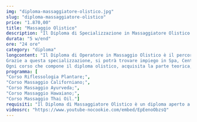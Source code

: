 ```yaml
---
img: "diploma-massaggiatore-olistico.jpg"
slug: "diploma-massaggiatore-olistico"
price: "1.870,00"
title: "Massaggio Olistico"
description: "Il Diploma di Specializzazione in Massaggiatore Olistico è un percorso completo composto da 5 corsi ideato per tutti coloro che desiderano diventare massaggiatori qualificati in campo olistico per allargare le proprie conoscenze e poter lavorare all'interno di Centri Benessere, Centri Termali, Spa e Centri Estetici."
durata: "5 w/end"
ore: "24 ore"
category: "diploma"
longcontent: "Il Diploma di Operatore in Massaggio Olistico è il percorso di studi ideale per chi desidera specializzarsi in queste tecniche distensive che riescono a mettere in relazione mente e corpo considerandole un'interazione unica e mettendo in risalto la parte emozionale.
Grazie a questa specializzazione, si potrà trovare impiego in Spa, Centri Massaggio, Centri Benessere, Centri Estetici..., dove le discipline trattate in questo diploma sono molto richieste oppure, lavorare come libero professionista.
Ogni corso che compone il diploma olistico, acquisita la parte teorica, verterà principalmente sulla parte di pratica concentrandosi all'apprendimento delle tecniche del massaggio e degli schemi di lavoro in modo tale da mettere l'allievo in condizione, una volta terminato il percorso, di praticare in totale autonomia."
programma: [
"Corso Riflessologia Plantare;",
"Corso Massaggio Californiano;",
"Corso Massaggio Ayurveda;",
"Corso Massaggio Hawaiano;",
"Corso Massaggio Thai Oil."]
requisiti: "Il Diploma di Massaggiatore Olistico è un diploma aperto a tutti poichè completo e in grado di portare l' allievo con la passione per il mondo del benessere, anche totalmente a digiuno delle tecniche di massaggio, a diventare professionista."
videosrc: "https://www.youtube-nocookie.com/embed/EpEenoObzsQ"
---
```

